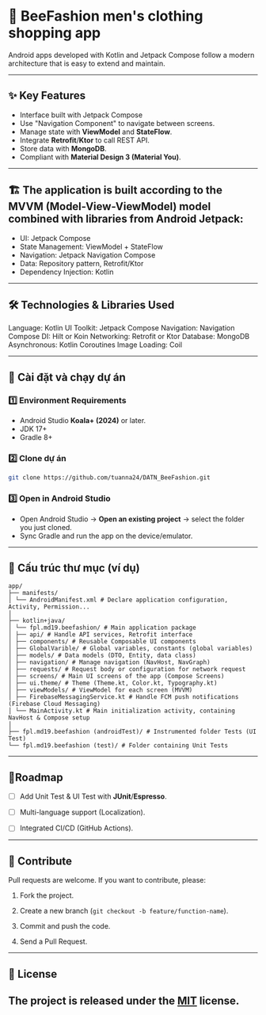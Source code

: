 # 📱 BeeFashion men's clothing shopping app

Android apps developed with Kotlin and Jetpack Compose follow a modern architecture that is easy to extend and maintain.

---

## ✨ Key Features

* Interface built with Jetpack Compose
* Use "Navigation Component" to navigate between screens.
* Manage state with **ViewModel** and **StateFlow**.
* Integrate **Retrofit**/**Ktor** to call REST API.
* Store data with **MongoDB**.
* Compliant with **Material Design 3 (Material You)**.

---

## 🏗️ The application is built according to the MVVM (Model-View-ViewModel) model combined with libraries from Android Jetpack:

* UI: Jetpack Compose
* State Management: ViewModel + StateFlow
* Navigation: Jetpack Navigation Compose
* Data: Repository pattern, Retrofit/Ktor
* Dependency Injection: Kotlin

---

## 🛠️ Technologies & Libraries Used
Language: Kotlin
UI Toolkit: Jetpack Compose
Navigation: Navigation Compose
DI: Hilt or Koin
Networking: Retrofit or Ktor
Database: MongoDB
Asynchronous: Kotlin Coroutines
Image Loading: Coil

---

## 🚀 Cài đặt và chạy dự án

### 1️⃣ Environment Requirements

* Android Studio **Koala+ (2024)** or later.
* JDK 17+
* Gradle 8+

### 2️⃣ Clone dự án

```bash
git clone https://github.com/tuanna24/DATN_BeeFashion.git
```

### 3️⃣ Open in Android Studio

* Open Android Studio → **Open an existing project** → select the folder you just cloned.
* Sync Gradle and run the app on the device/emulator.

---

## 📂 Cấu trúc thư mục (ví dụ)

```
app/
├── manifests/
│ └── AndroidManifest.xml # Declare application configuration, Activity, Permission...
│
├── kotlin+java/
│ └── fpl.md19.beefashion/ # Main application package
│ ├── api/ # Handle API services, Retrofit interface
│ ├── components/ # Reusable Composable UI components
│ ├── GlobalVarible/ # Global variables, constants (global variables)
│ ├── models/ # Data models (DTO, Entity, data class)
│ ├── navigation/ # Manage navigation (NavHost, NavGraph)
│ ├── requests/ # Request body or configuration for network request
│ ├── screens/ # Main UI screens of the app (Compose Screens)
│ ├── ui.theme/ # Theme (Theme.kt, Color.kt, Typography.kt)
│ ├── viewModels/ # ViewModel for each screen (MVVM)
│ ├── FirebaseMessagingService.kt # Handle FCM push notifications (Firebase Cloud Messaging)
│ └── MainActivity.kt # Main initialization activity, containing NavHost & Compose setup
│
├── fpl.md19.beefashion (androidTest)/ # Instrumented folder Tests (UI Test)
└── fpl.md19.beefashion (test)/ # Folder containing Unit Tests
```


---

## 📌Roadmap

* [ ] Add Unit Test & UI Test with **JUnit**/**Espresso**.

* [ ] Multi-language support (Localization).

* [ ] Integrated CI/CD (GitHub Actions).

---

## 🤝 Contribute

Pull requests are welcome. If you want to contribute, please:

1. Fork the project.

2. Create a new branch (`git checkout -b feature/function-name`).

3. Commit and push the code.
4. Send a Pull Request.

---

## 📜 License

The project is released under the [MIT](LICENSE) license.
---
